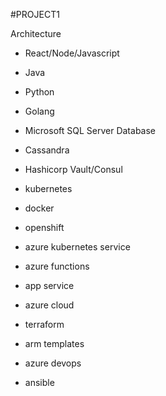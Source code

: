 #PROJECT1

Architecture

- React/Node/Javascript
- Java
- Python
- Golang

- Microsoft SQL Server Database
- Cassandra
- Hashicorp Vault/Consul

- kubernetes
- docker
- openshift
- azure kubernetes service
- azure functions
- app service

- azure cloud
- terraform
- arm templates
- azure devops
- ansible

